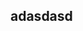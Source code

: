 <!DOCTYPE html>
<html lang="en">
<head>
    <meta charset="UTF-8">
    <title>Document</title>
</head>
<body>
    <article>
        <h1>adasdasd</h1>
    </article>
    
</body>
</html>